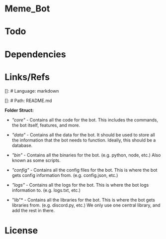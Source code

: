 # Meme_Bot

# Todo

# Dependencies

# Links/Refs
[]: # Language: markdown

[]: # Path: README.md

**Folder Struct:**

* *"core"* - Contains all the code for the bot. This includes the commands, the bot itself, features, and more.

* *"data"* - Contains all the data for the bot. It should be used to store all the information that the bot needs to function. Ideally, this should be a database. 
* *"bin"* - Contains all the binaries for the bot. (e.g. python, node, etc.) Also known as some scripts.

* *"config"* - Contains all the config files for the bot. This is where the bot gets config information from. (e.g. config.json, etc.)

* *"logs"* - Contains all the logs for the bot. This is where the bot logs information to. (e.g. logs.txt, etc.)

* "lib"* - Contains all the libraries for the bot. This is where the bot gets libraries from. (e.g. discord.py, etc.) We only use one central library, and add the rest in there.

# License
